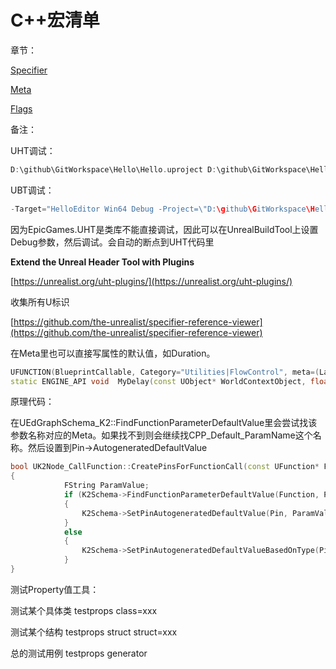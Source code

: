 # C++宏清单

章节：

[Specifier](C++%E5%AE%8F%E6%B8%85%E5%8D%95%201af88f5efb334438b129269382a29e6b/Specifier%20bf86b56852704f2da335c19a274b7f13.md)

[Meta](C++%E5%AE%8F%E6%B8%85%E5%8D%95%201af88f5efb334438b129269382a29e6b/Meta%202219bf4f5b334d0ca5162bae2c1e0b3b.md)

[Flags](C++%E5%AE%8F%E6%B8%85%E5%8D%95%201af88f5efb334438b129269382a29e6b/Flags%208c1ea225fd3d4746aeb33aa4e18f555d.md)

备注：

UHT调试：

```cpp
D:\github\GitWorkspace\Hello\Hello.uproject D:\github\GitWorkspace\Hello\Intermediate\Build\Win64\HelloEditor\Debug\HelloEditor.uhtmanifest
```

UBT调试：

```cpp
-Target="HelloEditor Win64 Debug -Project=\"D:\github\GitWorkspace\Hello\Hello.uproject\"" -Target="ShaderCompileWorker Win64 Development -Quiet" -WaitMutex -FromMsBuild -architecture=x64
```

因为EpicGames.UHT是类库不能直接调试，因此可以在UnrealBuildTool上设置Debug参数，然后调试。会自动的断点到UHT代码里

**Extend the Unreal Header Tool with Plugins**

[https://unrealist.org/uht-plugins/](https://unrealist.org/uht-plugins/)

收集所有U标识

[https://github.com/the-unrealist/specifier-reference-viewer](https://github.com/the-unrealist/specifier-reference-viewer)

在Meta里也可以直接写属性的默认值，如Duration。

```cpp
UFUNCTION(BlueprintCallable, Category="Utilities|FlowControl", meta=(Latent, WorldContext="WorldContextObject", LatentInfo="LatentInfo", Duration="0.2", Keywords="sleep"))
static ENGINE_API void	MyDelay(const UObject* WorldContextObject, float Duration, struct FLatentActionInfo LatentInfo );
```

原理代码：

在UEdGraphSchema_K2::FindFunctionParameterDefaultValue里会尝试找该参数名称对应的Meta。如果找不到则会继续找CPP_Default_ParamName这个名称。然后设置到Pin->AutogeneratedDefaultValue

```cpp
bool UK2Node_CallFunction::CreatePinsForFunctionCall(const UFunction* Function)
{
			FString ParamValue;
			if (K2Schema->FindFunctionParameterDefaultValue(Function, Param, ParamValue))
			{
				K2Schema->SetPinAutogeneratedDefaultValue(Pin, ParamValue);
			}
			else
			{
				K2Schema->SetPinAutogeneratedDefaultValueBasedOnType(Pin);
			}
}
```

测试Property值工具：

测试某个具体类 testprops class=xxx

测试某个结构 testprops struct struct=xxx

总的测试用例 testprops generator